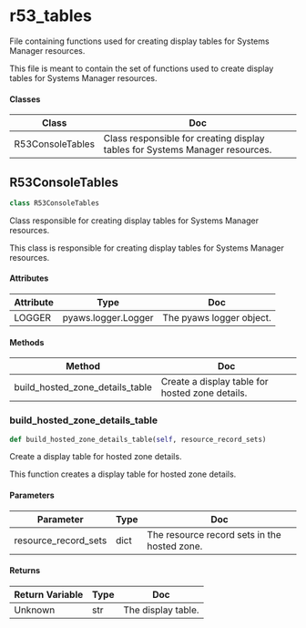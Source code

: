 # r53_tables

File containing functions used for creating display tables for Systems Manager resources.



This file is meant to contain the set of functions used to create display tables
for Systems Manager resources.

#### Classes

 Class  | Doc
-----|-----
 R53ConsoleTables | Class responsible for creating display tables for Systems Manager resources.




## R53ConsoleTables

```python
class R53ConsoleTables
```

Class responsible for creating display tables for Systems Manager resources.



This class is responsible for creating display tables for Systems Manager resources.


#### Attributes

 Attribute  | Type  | Doc
-----|----------|-----
 LOGGER  |  pyaws.logger.Logger | The pyaws logger object.

#### Methods

 Method  | Doc
-----|-----
 build_hosted_zone_details_table | Create a display table for hosted zone details.




### build_hosted_zone_details_table

```python
def build_hosted_zone_details_table(self, resource_record_sets)
```

Create a display table for hosted zone details.



This function creates a display table for hosted zone details.


#### Parameters

 Parameter  | Type  | Doc
-----|----------|-----
 resource_record_sets  |  dict | The resource record sets in the hosted zone.

#### Returns

 Return Variable  | Type  | Doc
-----|----------|-----
 Unknown | str | The display table.









